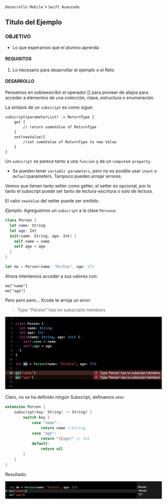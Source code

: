 `Desarrollo Mobile` > `Swift Avanzado`


## Titulo del Ejemplo

### OBJETIVO

- Lo que esperamos que el alumno aprenda

#### REQUISITOS

1. Lo necesario para desarrollar el ejemplo o el Reto

#### DESARROLLO

Pensemos en sobreescribir el operador [] para proveer de atajos para acceder a elementos de una colección, clase, estructura o enumeración.

La sintaxis de un `subscript` es como sigue:

```
subscript(parameterList) -> ReturnType {
	get {
		// return someValue of ReturnType
	}
	set(newValue){
		//set someValue of ReturnType to new Value
	}	
}
```

Un `subscript` se parece tanto a una `función` y de un `computed-property`.

* Se pueden tener `variadic parameters`, pero no es posible usar `inout` o `default`parameters. Tampoco pueden arrojar errores.

Vemos que tienen tanto setter como getter, el setter es opcional, por lo tanto el subscript puede ser tanto de lectura-escritura o solo de lectura.

El valor `newValue` del setter puede ser omitido.

*Ejemplo*: Agreguemos un `subscript` a la clase `Persona`:

``` Swift
class Person {
  let name: String
  let age: Int
  init(name: String, age: Int) {
    self.name = name
    self.age = age
  }
}
```
``` Swift
let me = Person(name: "Richie", age: 27)
```
Ahora intentemos acceder a sus valores con:

```
me["name"]
me["age"]
```
Pero pero pero... Xcode te arroja un error:

>  Type "Person" has no subscripts members

![](subscript1.png)

Claro, no se ha definido ningún Subscript, definamos uno:

``` Swift
extension Person {
	subscript(key: String) -> String? {
		switch key {
			case "name":
				return name //String
			case "age":
				return "\(age)" // Int
			default:
				return nil
		}
	}
}
```

Resultado:

![](subscript2.png)









